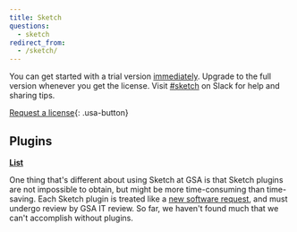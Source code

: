 ```yaml
---
title: Sketch
questions:
  - sketch
redirect_from:
  - /sketch/
---
```


You can get started with a trial version [immediately](https://www.sketch.com/). Upgrade to the full version whenever you get the license. Visit [#sketch](https://gsa-tts.slack.com/messages/sketch) on Slack for help and sharing tips.

[Request a license](https://gsa.servicenowservices.com/sp/?id=sc_cat_item&sys_id=1bfdfdca78d3a400ce3ddff91a64940b){: .usa-button}

## Plugins

[**List**](https://docs.google.com/spreadsheets/d/1NDA19R_j3WpueXNCedY1gAdL-mDhUyL7kWBhpIQrK7g/edit#gid=0)

One thing that's different about using Sketch at GSA is that Sketch plugins are not impossible to obtain, but might be more time-consuming than time-saving. Each Sketch plugin is treated like a [new software request]({{site.baseurl}}/software/), and must undergo review by GSA IT review. So far, we haven't found much that we can't accomplish without plugins.
